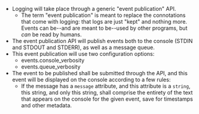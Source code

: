 - Logging will take place through a generic "event publication" API.
  - The term "event publication" is meant to replace the connotations that
    come with logging: that logs are just "kept" and nothing more. Events can
    be--and are meant to be--used by other programs, but _can_ be read by
    humans.
- The event publication API will publish events both to the console (STDIN and
  STDOUT and STDERR), as well as a message queue.
- This event publication will use two configuration options:
  - events.console_verbosity
  - events.queue_verbosity
- The event to be published shall be submitted through the API, and this event
  will be displayed on the console according to a few rules:
  - If the message has a `message` attribute, and this attribute is a `string`,
    this string, and only this string, shall comprise the entirety of the text
    that appears on the console for the given event, save for timestamps and
    other metadata.